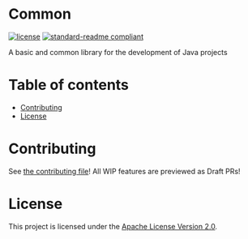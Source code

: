# Common

[![license](https://img.shields.io/github/license/AeroService/Common?style=for-the-badge&color=b2204c)](../LICENSE)
[![standard-readme compliant](https://img.shields.io/badge/readme%20style-standard-brightgreen.svg?style=for-the-badge)](https://github.com/RichardLitt/standard-readme)

A basic and common library for the development of Java projects

# Table of contents

- [Contributing](#contributing)
- [License](#license)

# Contributing

See [the contributing file](https://github.com/AeroService/.github/blob/main/CONTRIBUTING.md)!
All WIP features are previewed as Draft PRs!

# License

This project is licensed under the [Apache License Version 2.0](../LICENSE).
